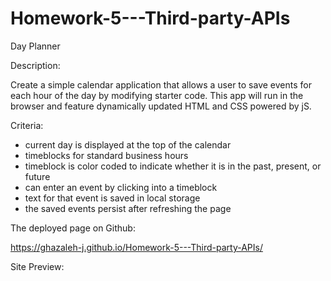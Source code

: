 # Homework-5---Third-party-APIs

Day Planner

Description:

Create a simple calendar application that allows a user to save events for each hour of the day by modifying starter code. This app will run in the browser and feature dynamically updated HTML and CSS powered by jS.

Criteria:

- current day is displayed at the top of the calendar
- timeblocks for standard business hours
- timeblock is color coded to indicate whether it is in the past, present, or future
- can enter an event by clicking into a timeblock
- text for that event is saved in local storage
- the saved events persist after refreshing the page

The deployed page on Github: 

https://ghazaleh-j.github.io/Homework-5---Third-party-APIs/

Site Preview:



